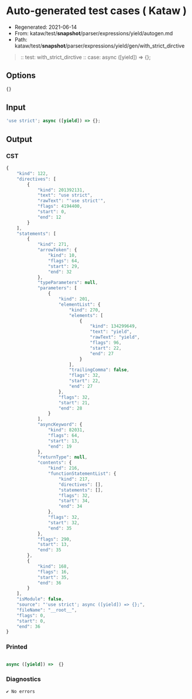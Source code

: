 # Auto-generated test cases ( Kataw )
- Regenerated: 2021-06-14
- From: kataw/test/__snapshot__/parser/expressions/yield/autogen.md
- Path: kataw/test/__snapshot__/parser/expressions/yield/gen/with_strict_dirctive
> :: test: with_strict_dirctive
> :: case: async ([yield]) => {};
## Options

`````js
{}
`````
## Input

`````js
'use strict'; async ([yield]) => {};
`````
## Output

### CST

```javascript
{
    "kind": 122,
    "directives": [
        {
            "kind": 201392131,
            "text": "use strict",
            "rawText": "'use strict'",
            "flags": 4194400,
            "start": 0,
            "end": 12
        }
    ],
    "statements": [
        {
            "kind": 271,
            "arrowToken": {
                "kind": 10,
                "flags": 64,
                "start": 29,
                "end": 32
            },
            "typeParameters": null,
            "parameters": [
                {
                    "kind": 201,
                    "elementList": {
                        "kind": 270,
                        "elements": [
                            {
                                "kind": 134299649,
                                "text": "yield",
                                "rawText": "yield",
                                "flags": 96,
                                "start": 22,
                                "end": 27
                            }
                        ],
                        "trailingComma": false,
                        "flags": 32,
                        "start": 22,
                        "end": 27
                    },
                    "flags": 32,
                    "start": 21,
                    "end": 28
                }
            ],
            "asyncKeyword": {
                "kind": 82031,
                "flags": 64,
                "start": 13,
                "end": 19
            },
            "returnType": null,
            "contents": {
                "kind": 216,
                "functionStatementList": {
                    "kind": 217,
                    "directives": [],
                    "statements": [],
                    "flags": 32,
                    "start": 34,
                    "end": 34
                },
                "flags": 32,
                "start": 32,
                "end": 35
            },
            "flags": 290,
            "start": 13,
            "end": 35
        },
        {
            "kind": 168,
            "flags": 16,
            "start": 35,
            "end": 36
        }
    ],
    "isModule": false,
    "source": "'use strict'; async ([yield]) => {};",
    "fileName": "__root__",
    "flags": 0,
    "start": 0,
    "end": 36
}
```

### Printed

```javascript

async ([yield]) =>  {}

```

### Diagnostics

```javascript
✔ No errors
```

